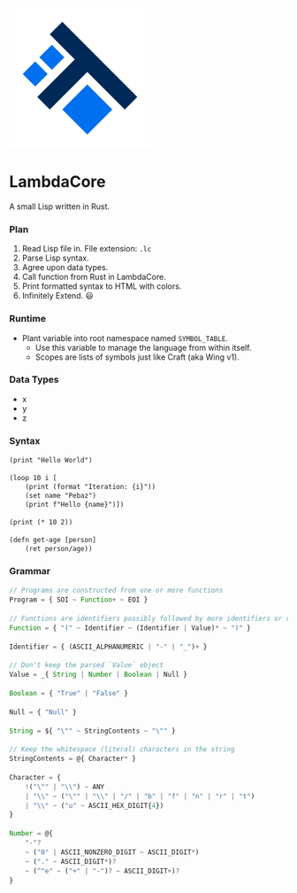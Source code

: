 <img src="dev/logo/LambdaCoreLogo.png" width=256 />

# LambdaCore
A small Lisp written in Rust.

### Plan

1. Read Lisp file in. File extension: `.lc`
2. Parse Lisp syntax.
3. Agree upon data types.
4. Call function from Rust in LambdaCore.
5. Print formatted syntax to HTML with colors.
6. Infinitely Extend. 😃

### Runtime

 * Plant variable into root namespace named `SYMBOL_TABLE`.
	* Use this variable to manage the language from within itself.
	* Scopes are lists of symbols just like Craft (aka Wing v1).

### Data Types

 * x
 * y
 * z

### Syntax

```Lisp
(print "Hello World")

(loop 10 i [
	(print (format "Iteration: {i}"))
	(set name "Pebaz")
	(print f"Hello {name}")])

(print (* 10 2))

(defn get-age [person]
	(ret person/age))
```

### Grammar

```javascript
// Programs are constructed from one or more functions
Program = { SOI ~ Function+ ~ EOI }

// Functions are identifiers possibly followed by more identifiers or values
Function = { "(" ~ Identifier ~ (Identifier | Value)* ~ ")" }

Identifier = { (ASCII_ALPHANUMERIC | "-" | "_")+ }

// Don't keep the parsed `Value` object
Value = _{ String | Number | Boolean | Null }

Boolean = { "True" | "False" }

Null = { "Null" }

String = ${ "\"" ~ StringContents ~ "\"" }

// Keep the whitespace (literal) characters in the string
StringContents = @{ Character* }

Character = {
    !("\"" | "\\") ~ ANY
    | "\\" ~ ("\"" | "\\" | "/" | "b" | "f" | "n" | "r" | "t")
    | "\\" ~ ("u" ~ ASCII_HEX_DIGIT{4})
}

Number = @{
    "-"?
    ~ ("0" | ASCII_NONZERO_DIGIT ~ ASCII_DIGIT*)
    ~ ("." ~ ASCII_DIGIT*)?
    ~ (^"e" ~ ("+" | "-")? ~ ASCII_DIGIT+)?
}
```

